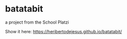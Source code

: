 # batatabit
a project from  the School Platzi

Show it here: https://heribertodejesus.github.io/batatabit/
